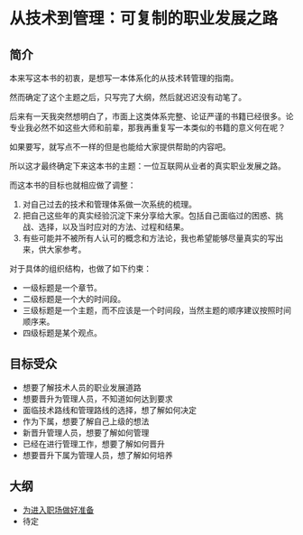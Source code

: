 # 从技术到管理：可复制的职业发展之路

## 简介

本来写这本书的初衷，是想写一本体系化的从技术转管理的指南。

然而确定了这个主题之后，只写完了大纲，然后就迟迟没有动笔了。

后来有一天我突然想明白了，市面上这类体系完整、论证严谨的书籍已经很多。论专业我必然不如这些大师和前辈，那我再重复写一本类似的书籍的意义何在呢？

如果要写，就写点不一样的但是也能给大家提供帮助的内容吧。

所以这才最终确定下来这本书的主题：一位互联网从业者的真实职业发展之路。

而这本书的目标也就相应做了调整：

1. 对自己过去的技术和管理体系做一次系统的梳理。
2. 把自己这些年的真实经验沉淀下来分享给大家。包括自己面临过的困惑、挑战、选择，以及当时应对的方法、过程和结果。
3. 有些可能并不被所有人认可的概念和方法论，我也希望能够尽量真实的写出来，供大家参考。

对于具体的组织结构，也做了如下约束：

- 一级标题是一个章节。
- 二级标题是一个大的时间段。
- 三级标题是一个主题，而不应该是一个时间段，当然主题的顺序建议按照时间顺序来。
- 四级标题是某个观点。

## 目标受众

- 想要了解技术人员的职业发展道路
- 想要晋升为管理人员，不知道如何达到要求
- 面临技术路线和管理路线的选择，想了解如何决定
- 作为下属，想要了解自己上级的想法
- 新晋升管理人员，想要了解如何管理
- 已经在进行管理工作，想要了解如何晋升
- 想要晋升下属为管理人员，想了解如何培养

## 大纲

- [为进入职场做好准备](src/chapter1.md)
- 待定
